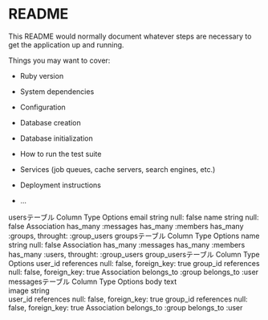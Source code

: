 # README

This README would normally document whatever steps are necessary to get the
application up and running.

Things you may want to cover:

* Ruby version

* System dependencies

* Configuration

* Database creation

* Database initialization

* How to run the test suite

* Services (job queues, cache servers, search engines, etc.)

* Deployment instructions

* ...

usersテーブル
Column	Type	Options
email	string	null: false
name	string	null: false
Association
has_many :messages
has_many :members
has_many :groups, throught: :group_users
groupsテーブル
Column	Type	Options
name	string	null: false
Association
has_many :messages
has_many :members
has_many :users, throught: :group_users
group_usersテーブル
Column	Type	Options
user_id	references	null: false, foreign_key: true
group_id	references	null: false, foreign_key: true
Association
belongs_to :group
belongs_to :user
messagesテーブル
Column	Type	Options
body	text	
image	string	
user_id	references	null: false, foreign_key: true
group_id	references	null: false, foreign_key: true
Association
belongs_to :group
belongs_to :user
